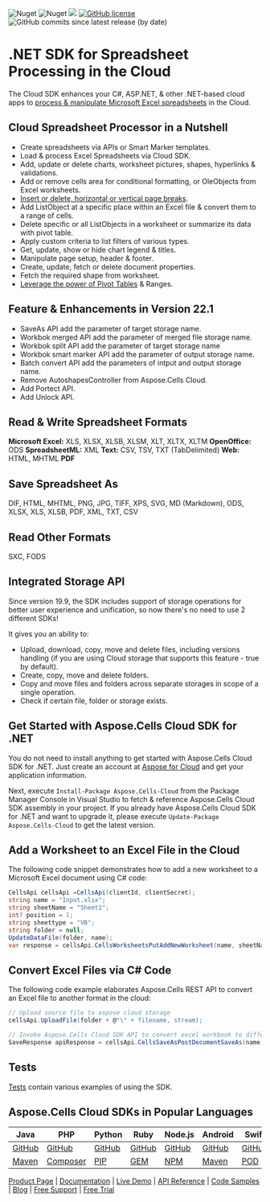 ![Nuget](https://img.shields.io/nuget/v/Aspose.Cells-Cloud) ![Nuget](https://img.shields.io/nuget/dt/Aspose.Cells-Cloud) ![](https://img.shields.io/badge/REST%20API-v3.0-lightgrey) [![GitHub license](https://img.shields.io/github/license/aspose-cells-cloud/aspose-cells-cloud-dotnet)](https://github.com/aspose-cells-cloud/aspose-cells-cloud-dotnet/blob/master/LICENSE) ![GitHub commits since latest release (by date)](https://img.shields.io/github/commits-since/aspose-cells-cloud/aspose-cells-cloud-dotnet/21.12)

# .NET SDK for Spreadsheet Processing in the Cloud

The Cloud SDK enhances your C#, ASP.NET, & other .NET-based cloud apps to [process & manipulate Microsoft Excel spreadsheets](https://products.aspose.cloud/cells/net) in the Cloud.

## Cloud Spreadsheet Processor in a Nutshell

- Create spreadsheets via APIs or Smart Marker templates.
- Load & process Excel Spreadsheets via Cloud SDK.
- Add, update or delete charts, worksheet pictures, shapes, hyperlinks & validations.
- Add or remove cells area for conditional formatting, or OleObjects from Excel worksheets.
- [Insert or delete, horizontal or vertical page breaks](https://docs.aspose.cloud/cells/working-with-pagebreaks/).
- Add ListObject at a specific place within an Excel file & convert them to a range of cells.
- Delete specific or all ListObjects in a worksheet or summarize its data with pivot table.
- Apply custom criteria to list filters of various types.
- Get, update, show or hide chart legend & titles.
- Manipulate page setup, header & footer.
- Create, update, fetch or delete document properties.
- Fetch the required shape from worksheet.
- [Leverage the power of Pivot Tables](https://docs.aspose.cloud/cells/working-with-pivot-tables/) & Ranges.


## Feature & Enhancements in Version 22.1

- SaveAs API add the parameter of target storage name.
- Workbok merged API add the parameter of merged file storage name.
- Workbok split API add the parameter of target storage name
- Workbok smart marker API add the parameter of output storage name.
- Batch convert API add the parameters of intput and output storage name.
- Remove AutoshapesController from Aspose.Cells Cloud.
- Add Portect API.
- Add Unlock API.

## Read & Write Spreadsheet Formats

**Microsoft Excel:** XLS, XLSX, XLSB, XLSM, XLT, XLTX, XLTM
**OpenOffice:** ODS
**SpreadsheetML:** XML
**Text:** CSV, TSV, TXT (TabDelimited)
**Web:** HTML, MHTML
**PDF**

## Save Spreadsheet As

DIF, HTML, MHTML, PNG, JPG, TIFF, XPS, SVG, MD (Markdown), ODS, XLSX, XLS, XLSB, PDF, XML, TXT, CSV

## Read Other Formats

SXC, FODS

## Integrated Storage API

Since version 19.9, the SDK includes support of storage operations for better user experience and unification, so now there's no need to use 2 different SDKs!

It gives you an ability to:

- Upload, download, copy, move and delete files, including versions handling (if you are using Cloud storage that supports this feature - true by default).
- Create, copy, move and delete folders.
- Copy and move files and folders across separate storages in scope of a single operation.
- Check if certain file, folder or storage exists.


## Get Started with Aspose.Cells Cloud SDK for .NET

You do not need to install anything to get started with Aspose.Cells Cloud SDK for .NET. Just create an account at [Aspose for Cloud](https://dashboard.aspose.cloud/#/apps) and get your application information.

Next, execute `Install-Package Aspose.Cells-Cloud` from the Package Manager Console in Visual Studio to fetch & reference Aspose.Cells Cloud SDK assembly in your project. If you already have Aspose.Cells Cloud SDK for .NET and want to upgrade it, please execute `Update-Package Aspose.Cells-Cloud` to get the latest version.

## Add a Worksheet to an Excel File in the Cloud

The following code snippet demonstrates how to add a new worksheet to a Microsoft Excel document using C# code:

```csharp
CellsApi cellsApi =CellsApi(clientId, clientSecret);
string name = "Input.xlsx";
string sheetName = "Sheet1";
int? position = 1;
string sheettype = "VB";
string folder = null;
UpdateDataFile(folder, name);
var response = cellsApi.CellsWorksheetsPutAddNewWorksheet(name, sheetName, position, sheettype, folder);
```

## Convert Excel Files via C# Code

The following code example elaborates Aspose.Cells REST API to convert an Excel file to another format in the cloud:

```csharp
// Upload source file to aspose cloud storage
cellsApi.UploadFile(folder + @"\" + filename, stream);

// Invoke Aspose.Cells Cloud SDK API to convert excel workbook to different format
SaveResponse apiResponse = cellsApi.CellsSaveAsPostDocumentSaveAs(name, saveOptions, newfilename, isAutoFitRows, isAutoFitColumns, folder);
```
## Tests

[Tests](https://github.com/aspose-cells-cloud/aspose-cells-cloud-dotnet/tree/master/Aspose.Cells.Cloud.SDK.Test) contain various examples of using the SDK.

## Aspose.Cells Cloud SDKs in Popular Languages

| Java | PHP | Python | Ruby | Node.js | Android | Swift | Perl | GO |
|---|---|---|---|---|---|---|---|---|
| [GitHub](https://github.com/aspose-cells-cloud/aspose-cells-cloud-java) | [GitHub](https://github.com/aspose-cells-cloud/aspose-cells-cloud-php) | [GitHub](https://github.com/aspose-cells-cloud/aspose-cells-cloud-python) | [GitHub](https://github.com/aspose-cells-cloud/aspose-cells-cloud-ruby)  | [GitHub](https://github.com/aspose-cells-cloud/aspose-cells-cloud-node) | [GitHub](https://github.com/aspose-cells-cloud/aspose-cells-cloud-android)  | [GitHub](https://github.com/aspose-cells-cloud/aspose-cells-cloud-swift) | [GitHub](https://github.com/aspose-cells-cloud/aspose-cells-cloud-perl) | [GitHub](https://github.com/aspose-cells-cloud/aspose-cells-cloud-go) |
| [Maven](https://repository.aspose.cloud/webapp/#/artifacts/browse/tree/General/repo/com/aspose/aspose-cells-cloud) | [Composer](https://packagist.org/packages/aspose/cells-sdk-php) | [PIP](https://pypi.org/project/asposecellscloud/) | [GEM](https://rubygems.org/gems/aspose_cells_cloud)  | [NPM](https://www.npmjs.com/package/asposecellscloud) | [Maven](https://repository.aspose.cloud/webapp/#/artifacts/browse/tree/General/repo/com/aspose/aspose-cells-cloud-android) | [POD](https://cocoapods.org/pods/AsposeCellsCloud) |  [CPAN](https://metacpan.org/release/AsposeCellsCloud-CellsApi) | [GO](https://pkg.go.dev/github.com/aspose-cells-cloud/aspose-cells-cloud-go/v20?tab=overview) |

[Product Page](https://products.aspose.cloud/cells/net) | [Documentation](https://docs.aspose.cloud/cells/) | [Live Demo](https://products.aspose.app/cells/family) | [API Reference](https://apireference.aspose.cloud/cells/) | [Code Samples](https://github.com/aspose-cells-cloud/aspose-cells-cloud-dotnet/tree/master/Examples) | [Blog](https://blog.aspose.cloud/category/cells/) | [Free Support](https://forum.aspose.cloud/c/cells) | [Free Trial](https://dashboard.aspose.cloud/#/apps)
